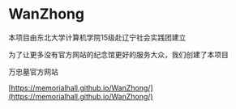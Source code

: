# WanZhong

本项目由东北大学计算机学院15级赴辽宁社会实践团建立

为了让更多没有官方网站的纪念馆更好的服务大众，我们创建了本项目

万忠墓官方网站

[https://memorialhall.github.io/WanZhong/](https://memorialhall.github.io/WanZhong/)
